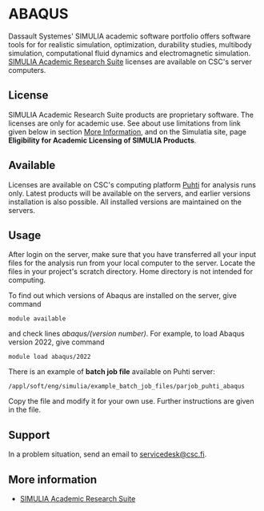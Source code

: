 # ABAQUS

Dassault Systemes' SIMULIA academic software portfolio offers software tools for for realistic simulation, optimization, durability studies, multibody simulation, computational fluid dynamics and electromagnetic simulation. [SIMULIA Academic Research Suite](https://www.3ds.com/products-services/simulia/academia/) licenses are available on CSC's server computers. 

## License

SIMULIA Academic Research Suite products are proprietary software. The licenses are only for academic use.  See about use limitations from link given below in section [More Information](#more-information), and on the Simulatia site, page **Eligibility for Academic Licensing of SIMULIA Products**.


## Available

Licenses are available on CSC's computing platform [Puhti](../computing/available-systems.md) for analysis runs only. Latest products will be available on the servers, and earlier versions installation is also possible.  All installed versions are maintained on the servers.

## Usage

After login on the server, make sure that you have transferred all your input files for the analysis run from your local computer to the server.  Locate the files in your project's scratch directory.  Home directory is not intended for computing.

To find out which versions of Abaqus are installed on the server, give command

    module available

and check lines *abaqus/(version number)*. For example, to load Abaqus version 2022, give command

    module load abaqus/2022

There is an example of **batch job file** available on Puhti server:

    /appl/soft/eng/simulia/example_batch_job_files/parjob_puhti_abaqus

Copy the file and modify it for your own use. Further instructions are given in the file.

## Support

In a problem situation, send an email to servicedesk@csc.fi.

## More information

* [SIMULIA Academic Research Suite](https://www.3ds.com/products-services/simulia/academia/)

